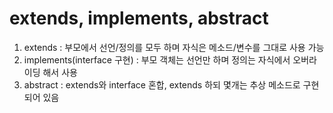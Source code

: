 # extends, implements, abstract

1. extends : 부모에서 선언/정의를 모두 하며 자식은 메소드/변수를 그대로 사용 가능
2. implements(interface 구현) : 부모 객체는 선언만 하며 정의는 자식에서 오버라이딩 해서 사용
3. abstract : extends와 interface 혼합, extends 하되 몇개는 추상 메소드로 구현되어 있음

